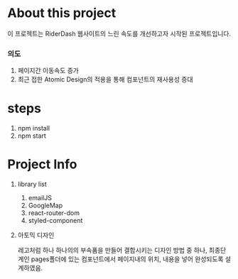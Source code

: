 # About this project

이 프로젝트는 RiderDash 웹사이트의 느린 속도를 개선하고자 시작된 프로젝트입니다.

### 의도

1. 페이지간 이동속도 증가
2. 최근 접한 Atomic Design의 적용을 통해 컴포넌트의 재사용성 증대

# steps

1.  npm install
2.  npm start

# Project Info

1.  library list

    1. emailJS
    2. GoogleMap
    3. react-router-dom
    4. styled-component

2.  아토믹 디자인

    레고처럼 하나 하나의의 부속품을 만들어 결합시키는 디자인 방법 중 하나,
    최종단계인 pages폴더에 있는 컴포넌트에서 페이지내의 위치, 내용을 넣어 완성되도록 설계하였음.
